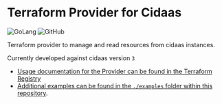 # Terraform Provider for Cidaas

![GoLang](https://img.shields.io/badge/golang-1.19-blue)
![GitHub](https://img.shields.io/github/license/real-digital/terraform-provider-cidaas) 

Terraform provider to manage and read resources from cidaas instances.


Currently developed against cidaas version `3`

* [Usage documentation for the Provider can be found in the Terraform Registry](https://registry.terraform.io/providers/kaufland-ecommerce/cidaas/latest/docs)
* [Additional examples can be found in the `./examples` folder within this repository](https://github.com/kaufland-ecommerce/terraform-provider-cidaas/tree/main/examples).
